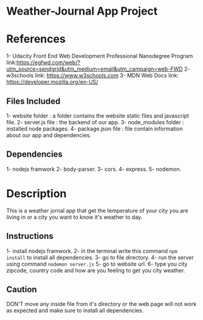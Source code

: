 # Weather-Journal App Project

# References
1- Udacity Front End Web Development Professional Nanodegree Program
link:https://egfwd.com/web/?utm_source=sendgrid&utm_medium=email&utm_campaign=web-FWD
2- w3schools
link: https://www.w3schools.com
3- MDN Web Docs
link: https://developer.mozilla.org/en-US/

## Files Included
1- website folder : a folder contains the website static files and javascript file. 
2- server.js file : the backend of our app.
3- node_modules folder : installed node packages.
4- package.json file : file contain information about our app and dependencies.

## Dependencies
1- nodejs framwork
2- body-parser.
3- cors.
4- express. 
5- nodemon.  

# Description
This is a weather jornal app that get the temperature of your city you are living in or a city you want to know it's weather to day.

## Instructions
1- install nodejs framwork.
2- in the terminal write this command ```npm install``` to install all dependencies.
3- go to file directory.
4- run the server using command ```nodemon server.js```
5- go to website url.
6- type you city zipcode, country code and how are you feeling to get you city weather.

## Caution 
DON'T move any inside file from it's directory or the web page will not work as expected and make sure to install all dependencies. 


